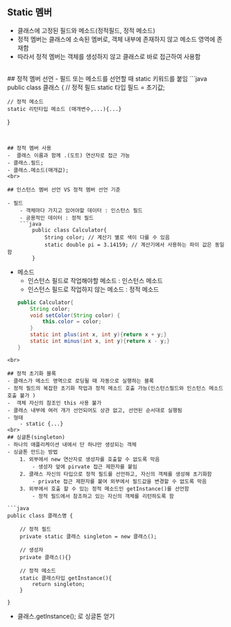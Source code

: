 ## Static 멤버
- 클래스에 고정된 필드와 메소드(정적필드, 정적 메소드)
- 정적 멤버는 클래스에 소속된 멤버로, 객체 내부에 존재하지 않고 메소드 영역에 존재함
- 따라서 정적 멤버는 객체를 생성하지 않고 클래스로 바로 접근하여 사용함

<br>
## 정적 멤버 선언
- 필드 또는 메소드를 선언할 때 static 키워드를 붙임
```java
public class 클래스 {
	// 정적 필드
	static 타입 필드 = 초기값;

	// 정적 메소드
	static 리턴타입 메소드 (매개변수,...){...}
}
```


## 정적 멤버 사용
-  클래스 이름과 함께 .(도트) 연산자로 접근 가능
- 클래스.필드;
- 클래스.메소드(매개값);
<br>

## 인스턴스 멤버 선언 VS 정적 멤버 선언 기준

- 필드
	- 객체마다 가지고 있어야할 데이터 : 인스턴스 필드
	- 공용적인 데이터 : 정적 필드
	```java
		public class Calculator{
			String color; // 계산기 별로 색이 다를 수 있음
			static double pi = 3.14159; // 계산기에서 사용하는 파이 값은 동일함
		}
```
- 메소드
	- 인스턴스 필드로 작업해야할 메소드 : 인스턴스 메소드
	- 인스턴스 필드로 작업하지 않는 메소드 : 정적 메소드
	```java
	public Calculator{
		String color;
		void setColor(String color) {
			this.color = color;
		}
		static int plus(int x, int y){return x + y;}
		static int minus(int x, int y){return x - y;}
	}
```
<br>

## 정적 초기화 블록
- 클래스가 메소드 영역으로 로딩될 때 자동으로 실행하는 블록
- 정적 필드의 복잡한 초기화 작업과 정적 메소드 호출 가능(인스턴스필드와 인스턴스 메소드호출 불가 )
-  객체 자신의 참조인 this 사용 불가
- 클래스 내부에 여러 개가 선언되어도 상관 없고, 선언된 순서대로 실행됨
- 형태 
	- static {...}
<br>
## 싱글톤(singleton)
- 하나의 애플리케이션 내에서 단 하나만 생성되는 객체
- 싱글톤 만드는 방법
	1. 외부에서 new 연산자로 생성자를 호출할 수 없도록 막음
		- 생성자 앞에 pirvate 접근 제한자를 붙임
	2. 클래스 자신의 타입으로 정적 필드를 선언하고, 자신의 객체를 생성해 초기화함
		- private 접근 제한자를 붙여 외부에서 필드값을 변경할 수 없도록 막음
	3. 외부에서 호출 할 수 있는 정적 메소드인 getInstance()를 선언함
		- 정적 필드에서 참조하고 있는 자신의 객체를 리턴하도록 함

```java
public class 클래스명 {

	// 정적 필드
	private static 클래스 singleton = new 클래스();

	// 생성자
	private 클래스(){}

	// 정적 메소드
	static 클래스타입 getInstance(){
		return singleton;
	}

}
```
- 클래스.getInstance(); 로 싱글톤 얻기
